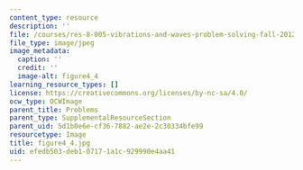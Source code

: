 ```yaml
---
content_type: resource
description: ''
file: /courses/res-8-005-vibrations-and-waves-problem-solving-fall-2012/efedb503deb107171a1c929990e4aa41_figure4_4.jpg
file_type: image/jpeg
image_metadata:
  caption: ''
  credit: ''
  image-alt: figure4_4
learning_resource_types: []
license: https://creativecommons.org/licenses/by-nc-sa/4.0/
ocw_type: OCWImage
parent_title: Problems
parent_type: SupplementalResourceSection
parent_uid: 5d1b0e6e-cf36-7882-ae2e-2c30334bfe99
resourcetype: Image
title: figure4_4.jpg
uid: efedb503-deb1-0717-1a1c-929990e4aa41
---
```

